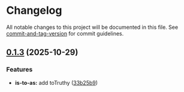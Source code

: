 # Changelog

All notable changes to this project will be documented in this file. See [commit-and-tag-version](https://github.com/absolute-version/commit-and-tag-version) for commit guidelines.

## [0.1.3](https://github.com/wopjs/cast/compare/v0.1.2...v0.1.3) (2025-10-29)


### Features

* **is-to-as:** add toTruthy ([33b25b9](https://github.com/wopjs/cast/commit/33b25b9364834a02c8bf0752f690310c1c7f1f34))
